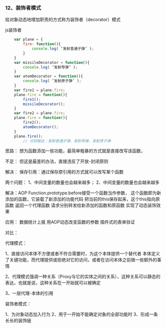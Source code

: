 ### 12、装饰者模式
给对象动态地增加职责的方式称为装饰者（decorator）模式

js装饰者
```js
    var plane = {
        fire: function(){
            console.log( ’发射普通子弹’ );
        }
    }
    var missileDecorator = function(){
        console.log( ’发射导弹’ );
    }
    var atomDecorator = function(){
        console.log( ’发射原子弹’ );
    }
    var fire1 = plane.fire;
    plane.fire = function(){
        fire1();
        missileDecorator();
    }
    var fire2 = plane.fire;
    plane.fire = function(){
        fire2();
        atomDecorator();
    }
    plane.fire();
        // 分别输出：发射普通子弹、发射导弹、发射原子弹
```


思路：
想为函数添加一些功能，最简单粗暴的方式就是直接改写该函数，

不足：
但这是最差的办法，直接违反了开放-封闭原则


解决：
保存引用：通过保存原引用的方式就可以改写某个函数

两个问题：
1、中间变量的数量也会越来越多；
2、中间变量的数量也会越来越多


解决：AOP
Function.prototype.before接受一个函数当作参数，
这个函数即为新添加的函数，它装载了新添加的功能代码
把当前的this保存起来，这个this指向原函数
返回一个代理函数
请求分别转发给新添加的函数和原函数
实现了动态装饰效果

应用：
数据统计上报
用AOP动态改变函数的参数
插件式的表单验证


对比：

代理模式：

1、直接访问本体不方便或者不符合需要时，为这个本体提供一个替代者
本体定义了关键功能，而代理提供或拒绝对它的访问，或者在访问本体之前做一些额外的事情

2、代理模式强调一种关系（Proxy与它的实体之间的关系），这种关系可以静态的表达，也就是说，这种关系在一开始就可以被确定

3、一层代理-本体的引用

装饰者模式：

1、为对象动态加入行为
2、用于一开始不能确定对象的全部功能时
3、形成一条长长的装饰链
